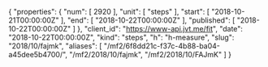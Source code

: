 {
  "properties": {
    "num": [
      2920
    ],
    "unit": [
      "steps"
    ],
    "start": [
      "2018-10-21T00:00:00Z"
    ],
    "end": [
      "2018-10-22T00:00:00Z"
    ],
    "published": [
      "2018-10-22T00:00:00Z"
    ]
  },
  "client_id": "https://www-api.jvt.me/fit",
  "date": "2018-10-22T00:00:00Z",
  "kind": "steps",
  "h": "h-measure",
  "slug": "2018/10/fajmk",
  "aliases": [
    "/mf2/6f8dd21c-f37c-4b88-ba04-a45dee5b4700/",
    "/mf2/2018/10/fajmk",
    "/mf2/2018/10/FAJmK"
  ]
}
